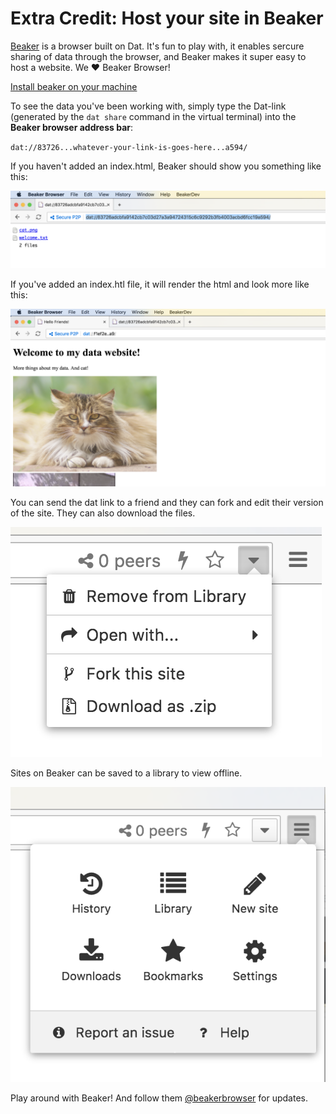 # Extra Credit: Host your site in Beaker

[Beaker](https://beakerbrowser.com/) is a browser built on Dat. It's fun to play with, it enables sercure sharing of data through the browser, and Beaker makes it super easy to host a website. We :heart: Beaker Browser!

[Install beaker on your machine](https://beakerbrowser.com/docs/install/)

To see the data you've been working with, simply type the Dat-link (generated by the `dat share` command in the virtual terminal) into the **Beaker browser address bar**: 

`dat://83726...whatever-your-link-is-goes-here...a594/`

If you haven't added an index.html, Beaker should show you something like this: 

![Beaker-image](/img/beaker-screenshot-1.png)

If you've added an index.htl file, it will render the html and look more like this:

![Beaker-image](/img/Beaker-screenshot-2.png)

You can send the dat link to a friend and they can fork and edit their version of the site. They can also download the files.

![Beaker-image](/img/Beaker-fork.png)

Sites on Beaker can be saved to a library to view offline. 

![Beaker-image](/img/Beaker-more.png)

Play around with Beaker! And follow them [@beakerbrowser](https://twitter.com/beakerbrowser) for updates.
